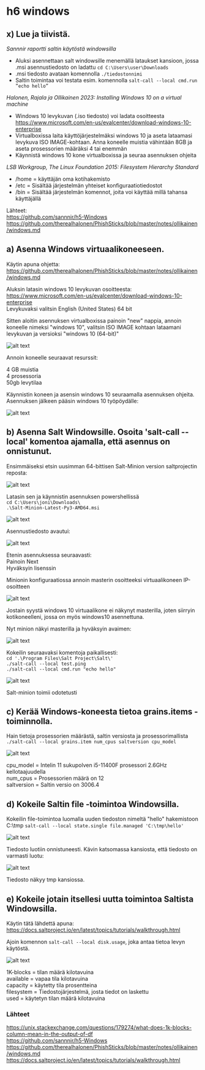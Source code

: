 # h6 windows #

## x) Lue ja tiivistä. ##

*Sannnir raportti saltin käytöstä windowsilla*  


- Aluksi asennettaan salt windowsille menemällä lataukset kansioon, jossa .msi asennustiedosto on ladattu `cd C:\Users\user\Downloads`
- .msi tiedosto avataan komennolla `./tiedostonnimi`
- Saltin toimintaa voi testata esim. komennolla `salt-call --local cmd.run ”echo hello”`

*Halonen, Rajala ja Ollikainen 2023: Installing Windows 10 on a virtual machine*

- Windows 10 levykuvan (.iso tiedosto) voi ladata osoitteesta https://www.microsoft.com/en-us/evalcenter/download-windows-10-enterprise
- Virtualboxissa laita käyttöjärjestelmäksi windows 10 ja aseta lataamasi levykuva ISO IMAGE-kohtaan. Anna koneelle muistia vähintään 8GB ja aseta prosessorien määräksi 4 tai enemmän
- Käynnistä windows 10 kone virtualboxissa ja seuraa asennuksen ohjeita

*LSB Workgroup, The Linux Foundation 2015: Filesystem Hierarchy Standard* 

- /home = käyttäjän oma kotihakemisto
- /etc = Sisältää järjestelmän yhteiset konfiguraatiotiedostot
- /bin = Sisältää järjestelmän komennot, joita voi käyttää millä tahansa käyttäjällä

Lähteet:  
 https://github.com/sannnir/h5-Windows  
 https://github.com/therealhalonen/PhishSticks/blob/master/notes/ollikainen/windows.md  

## a) Asenna Windows virtuaalikoneeseen. ##

Käytin apuna ohjetta: https://github.com/therealhalonen/PhishSticks/blob/master/notes/ollikainen/windows.md

Aluksin latasin windows 10 levykuvan osoitteesta: https://www.microsoft.com/en-us/evalcenter/download-windows-10-enterprise  
Levykuvaksi valitsin English (United States) 64 bit  

Sitten aloitin asennuksen virtualboxissa painoin "new" nappia, annoin koneelle nimeksi "windows 10", valitsin ISO IMAGE kohtaan lataamani levykuvan ja versioksi "windows 10 (64-bit)"

![alt text](https://github.com/faltjon/Infra-as-code/blob/main/h6/kuvat/1-vbox.png " ")

Annoin koneelle seuraavat resurssit:  

4 GB muistia  
4 prosessoria  
50gb levytilaa  

Käynnistin koneen ja asensin windows 10 seuraamalla asennuksen ohjeita.  
Asennuksen jälkeen pääsin windows 10 työpöydälle:  

![alt text](https://github.com/faltjon/Infra-as-code/blob/main/h6/kuvat/2-win10.png " ")

## b) Asenna Salt Windowsille. Osoita 'salt-call --local' komentoa ajamalla, että asennus on onnistunut. ##

Ensimmäiseksi etsin uusimman 64-bittisen Salt-Minion version saltprojectin reposta:

![alt text](https://github.com/faltjon/Infra-as-code/blob/main/h6/kuvat/3-repo.png " ")

Latasin sen ja käynnistin asennuksen powershellissä  
`cd C:\Users\joni\Downloads\`  
`.\Salt-Minion-Latest-Py3-AMD64.msi`  

![alt text](https://github.com/faltjon/Infra-as-code/blob/main/h6/kuvat/4-powershell.png " ")

Asennustiedosto avautui:

![alt text](https://github.com/faltjon/Infra-as-code/blob/main/h6/kuvat/5-asennus.png " ")

Etenin asennuksessa seuraavasti:  
Painoin Next  
Hyväksyin lisenssin

Minionin konfiguraatiossa annoin masterin osoitteeksi virtuaalikoneen IP-osoitteen

![alt text](https://github.com/faltjon/Infra-as-code/blob/main/h6/kuvat/6-minion.png " ")

Jostain syystä windows 10 virtuaalikone ei näkynyt masterilla, joten siirryin kotikoneelleni, jossa on myös windows10 asennettuna.

Nyt minion näkyi masterilla ja hyväksyin avaimen:

![alt text](https://github.com/faltjon/Infra-as-code/blob/main/h6/kuvat/7-keys.png " ")

Kokeilin seuraavaksi komentoja paikallisesti:  
`cd '.\Program Files\Salt Project\Salt\'`  
`./salt-call --local test.ping`  
`./salt-call --local cmd.run "echo hello"`

![alt text](https://github.com/faltjon/Infra-as-code/blob/main/h6/kuvat/8-test.png " ")

Salt-minion toimii odotetusti

## c) Kerää Windows-koneesta tietoa grains.items -toiminnolla. ##

Hain tietoja prosessorien määrästä, saltin versiosta ja prosessorimallista `./salt-call --local grains.item num_cpus saltversion cpu_model`  

![alt text](https://github.com/faltjon/Infra-as-code/blob/main/h6/kuvat/9-grains.png " ")

cpu_model = Intelin 11 sukupolven i5-11400F prosessori 2.6GHz kellotaajuudella  
num_cpus = Prosessorien määrä on 12  
saltversion = Saltin versio on 3006.4

## d) Kokeile Saltin file -toimintoa Windowsilla. ##

Kokeilin file-toimintoa luomalla uuden tiedoston nimeltä "hello" hakemistoon C:\tmp `salt-call --local state.single file.managed 'C:\tmp\hello'`  

![alt text](https://github.com/faltjon/Infra-as-code/blob/main/h6/kuvat/10-file.png " ")

Tiedosto luotiin onnistuneesti. Kävin katsomassa kansiosta, että tiedosto on varmasti luotu:

![alt text](https://github.com/faltjon/Infra-as-code/blob/main/h6/kuvat/10-file2.png " ")

Tiedosto näkyy tmp kansiossa.

## e) Kokeile jotain itsellesi uutta toimintoa Saltista Windowsilla. ##

Käytin tätä lähdettä apuna: https://docs.saltproject.io/en/latest/topics/tutorials/walkthrough.html  

Ajoin komennon `salt-call --local disk.usage`, joka antaa tietoa levyn käytöstä.

![alt text](https://github.com/faltjon/Infra-as-code/blob/main/h6/kuvat/11-disk.png " ")

1K-blocks = tilan määrä kilotavuina  
available = vapaa tila kilotavuina  
capacity = käytetty tila prosentteina  
filesystem = Tiedostojärjestelmä, josta tiedot on laskettu  
used = käytetyn tilan määrä kilotavuina

### Lähteet ###

https://unix.stackexchange.com/questions/179274/what-does-1k-blocks-column-mean-in-the-output-of-df  
https://github.com/sannnir/h5-Windows  
https://github.com/therealhalonen/PhishSticks/blob/master/notes/ollikainen/windows.md  
https://docs.saltproject.io/en/latest/topics/tutorials/walkthrough.html  
